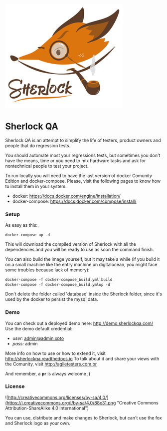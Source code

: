 ![alt tag](https://raw.githubusercontent.com/leoGalani/sherlock/master/frontsherlock/src/assets/img/sherlock.png)

# Sherlock QA

Sherlock QA is an attempt to simplify the life of testers, product owners and
people that do regression tests.

You should automate most your regressions tests, but sometimes you don't have the
means, time or you need to mix hardware tasks and ask for nontechnical people to test
your project.

To run locally you will need to have the last version of docker Comunity Edition and docker-compose.
Please, visit the following pages to know how to install them in your system.

- docker: https://docs.docker.com/engine/installation/
- docker-compose: https://docs.docker.com/compose/install/

### Setup

As easy as this:

    docker-compose up -d


This will download the compiled version of Sherlock with all the dependencies and you will be ready to use as soon the command finish.

You can also build the image yourself, but it may take a while (if you build it on a small machine like the entry machine on digitalocean, you might face some troubles because lack of memory):


    docker-compose -f docker-compose_build.yml build
    docker-compose -f docker-compose_build.ymlup -d



Don't delete the folder called 'database' inside the Sherlock folder, since it's used by the docker to persist the mysql data.

###  Demo

You can check out a deployed demo here: http://demo.sherlockqa.com/
Use the demo default credential:

- _user:_ admin@admin.xpto
- _pass:_ admin

More info on how to use or how to extend it, visit http://sherlockqa.readthedocs.io
To talk about it and share your views with the Comunity, visit http://agiletesters.com.br

And remember, a __pr__ is always welcome ;)

### License

![http://creativecommons.org/licenses/by-sa/4.0/](https://i.creativecommons.org/l/by-sa/4.0/88x31.png "Creative Commons Attribution-ShareAlike 4.0 International")

You can use, distribute and make changes to Sherlock, but can't use the fox and Sherlock logo as your own.
